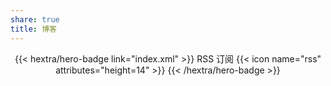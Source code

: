 ```yaml
---
share: true
title: 博客
---
```


<div style="text-align: center; margin-top: 1em;">
{{< hextra/hero-badge link="index.xml" >}}
  <span>RSS 订阅</span>
  {{< icon name="rss" attributes="height=14" >}}
{{< /hextra/hero-badge >}}
</div>
